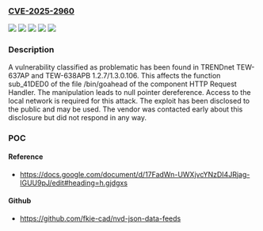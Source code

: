 ### [CVE-2025-2960](https://cve.mitre.org/cgi-bin/cvename.cgi?name=CVE-2025-2960)
![](https://img.shields.io/static/v1?label=Product&message=TEW-637AP&color=blue)
![](https://img.shields.io/static/v1?label=Product&message=TEW-638APB&color=blue)
![](https://img.shields.io/static/v1?label=Version&message=%3D%201.2.7%20&color=brighgreen)
![](https://img.shields.io/static/v1?label=Vulnerability&message=Denial%20of%20Service&color=brighgreen)
![](https://img.shields.io/static/v1?label=Vulnerability&message=NULL%20Pointer%20Dereference&color=brighgreen)

### Description

A vulnerability classified as problematic has been found in TRENDnet TEW-637AP and TEW-638APB 1.2.7/1.3.0.106. This affects the function sub_41DED0 of the file /bin/goahead of the component HTTP Request Handler. The manipulation leads to null pointer dereference. Access to the local network is required for this attack. The exploit has been disclosed to the public and may be used. The vendor was contacted early about this disclosure but did not respond in any way.

### POC

#### Reference
- https://docs.google.com/document/d/17FadWn-UWXjvcYNzDI4JRjag-lGUU9pJ/edit#heading=h.gjdgxs

#### Github
- https://github.com/fkie-cad/nvd-json-data-feeds

